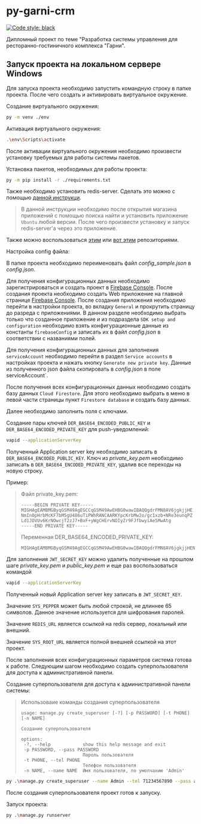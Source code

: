 # py-garni-crm

[![Code style: black](https://img.shields.io/badge/code%20style-black-000000.svg)](https://github.com/psf/black)

Дипломный проект по теме "Разработка системы управления для ресторанно-гостиничного комплекса "Гарни".

## Запуск проекта на локальном сервере Windows

Для запуска проекта необходимо запустить командную строку в папке проекта. После чего создать и активировать виртуальное окружение.

Создание виртуального окружения:

```sh
py -m venv ./env
```

Активация виртуального окружения:

```sh
.\env\Scripts\activate
```

После активации виртуального окружения необходимо произвести установку требуемых для работы системы пакетов.

Установка пакетов, необходимых для работы проекта:

```sh
py -m pip install -r ./requirements.txt
```

Также необходимо установить redis-server. Сделать это можно с помощью [данной инструкци](https://developer.redis.com/create/windows/).

>В данной инструкции необходимо после открытия магазина приложений с помощью поиска найти и установить приложение `Ubuntu` любой версии. После чего произвести установку и запуск redis-server'а через это приложение.

Также можно воспользоваться [этим](https://github.com/zkteco-home/redis-windows.git) или [вот этим](https://github.com/ServiceStack/redis-windows.git) репозиториями.

Настройка config файла:

В папке проекта необходимо переименовать файл _config_sample.json_ в _config.json_.

Для получения конфигурационных данных необходимо зарегистрироваться и создать проект в [Firebase Console](https://console.firebase.google.com). После создания проекта необходимо создать Web приложение на главной странице [Firebase Console](https://console.firebase.google.com). После создания приложения необходимо перейти в настройки проекта, во вкладку `General` и прокрутить страницу до разреда с приложениями. В данном разделе необходимо выбрать только что созданное приложение и из подраздела `SDK setup and configuration` необходимо взять конфигурационные данные из константы `firebaseConfig` и записать их в файл _config.json_ в соответствии с названиями полей.

Для получения конфигурационных данных для заполнения `serviceAccount` необходимо перейти в раздел `Service accounts` в настройках проекта и нажать кнопку `Generate new private key`. Данные из полученного json файла скопировать в _config.json_ в поле serviceAccount`.

После получения всех конфигурационных данных необходимо создать базу данных `Cloud Firestore`. Для этого необходимо выбрать в меню в левой части страницы пункт `Firestore database` и создать базу данных.

Далее необходимо заполнить поля с ключами.

Создание пары ключей `DER_BASE64_ENCODED_PUBLIC_KEY` и `DER_BASE64_ENCODED_PRIVATE_KEY` для push-уведомлений:

```sh
vapid --applicationServerKey
```

Полученный Application server key необходимо записать в `DER_BASE64_ENCODED_PUBLIC_KEY`. Ключ из _private_key.pem_ необходимо записать в `DER_BASE64_ENCODED_PRIVATE_KEY`, удалив все переходы на новую строку.

Пример:

>Файл private_key.pem:
>
>```text
>-----BEGIN PRIVATE KEY-----
>MIGHAgEAMBMGByqGSM49AgEGCCqGSM49AwEHBG0wawIBAQQgdrFMN8AV6jgkjjHE
>NmIn0pHrbMcKF7bM5gU486uTiPWhRANCAARKYpcKrbMw2o/gc1xzb+NRe3eunqPZ
>Ld1JDVUv6KrNOwcjT2zJ7+BxF+yWgCHErvNOIyZr9FJfbwyiAe5MwAtg
>-----END PRIVATE KEY-----
>```
>
>Переменная DER_BASE64_ENCODED_PRIVATE_KEY:
>
>```text
>MIGHAgEAMBMGByqGSM49AgEGCCqGSM49AwEHBG0wawIBAQQgdrFMN8AV6jgkjjHENmIn0pHrbMcKF7bM5gU486uTiPWhRANCAARKYpcKrbMw2o/gc1xzb+NRe3eunqPZLd1JDVUv6KrNOwcjT2zJ7+BxF+yWgCHErvNOIyZr9FJfbwyiAe5MwAtg
>```

Для заполнения `JWT_SECRET_KEY` можно удалить полученные на прошлом шаге _private_key.pem_ и _public_key.pem_ и еще раз воспользоваться командой

```sh
vapid --applicationServerKey
```

Полученный новый Application server key записать в `JWT_SECRET_KEY`.

Значение `SYS_PEPPER` может быть любой строкой, не длиннее 65 символов. Данное значение используется для шифрования паролей.

Значение `REDIS_URL` является ссылкой на redis сервер, локальный или внешний.

Значение `SYS_ROOT_URL` является полной внешней ссылкой на этот проект.

После заполнения всех конфигурационных параметров система готова к работе. Следующим шагом необходимо создать суперпользователя для доступа к административной панели.

Создание суперпользователя для доступа к административной панели системы:

>Использоваие команды создания суперпользователя
>
>```text
>usage: manage.py create_superuser [-?] [-p PASSWORD] [-t PHONE] [-n NAME]
>
>Создание суперпользователя
>
>options:
>  -?, --help            show this help message and exit
>  -p PASSWORD, --pass PASSWORD
>                        Пароль пользователя
>  -t PHONE, --tel PHONE
>                        Телефон пользователя
>  -n NAME, --name NAME  Имя пользователя, по умолчанию 'Admin'
>```

```sh
py .\manage.py create_superuser --name Admin --tel 71234567890 --pass adminadmin
```

После создания суперпользователя проект готов к запуску.

Запуск проекта:

```sh
py .\manage.py runserver
```
